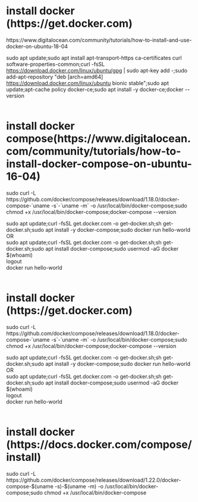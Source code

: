 

<h1>install docker (https://get.docker.com)</h1>
https://www.digitalocean.com/community/tutorials/how-to-install-and-use-docker-on-ubuntu-18-04

sudo apt update;sudo apt install apt-transport-https ca-certificates curl software-properties-common;curl -fsSL https://download.docker.com/linux/ubuntu/gpg | sudo apt-key add -;sudo add-apt-repository "deb [arch=amd64] https://download.docker.com/linux/ubuntu bionic stable";sudo apt update;apt-cache policy docker-ce;sudo apt install -y docker-ce;docker --version
<br>
<br>
<h1>install docker compose(https://www.digitalocean.com/community/tutorials/how-to-install-docker-compose-on-ubuntu-16-04)</h1>
sudo curl -L https://github.com/docker/compose/releases/download/1.18.0/docker-compose-`uname -s`-`uname -m` -o /usr/local/bin/docker-compose;sudo chmod +x /usr/local/bin/docker-compose;docker-compose --version



sudo apt update;curl -fsSL get.docker.com -o get-docker.sh;sh get-docker.sh;sudo apt install -y docker-compose;sudo docker run hello-world<br>
OR<br>
sudo apt update;curl -fsSL get.docker.com -o get-docker.sh;sh get-docker.sh;sudo apt install docker-compose;sudo usermod -aG docker $(whoami)<br>
logout<br>
docker run hello-world<br>
<br>


<h1>install docker (https://get.docker.com)</h1>
sudo curl -L https://github.com/docker/compose/releases/download/1.18.0/docker-compose-`uname -s`-`uname -m` -o /usr/local/bin/docker-compose;sudo chmod +x /usr/local/bin/docker-compose;docker-compose --version



sudo apt update;curl -fsSL get.docker.com -o get-docker.sh;sh get-docker.sh;sudo apt install -y docker-compose;sudo docker run hello-world<br>
OR<br>
sudo apt update;curl -fsSL get.docker.com -o get-docker.sh;sh get-docker.sh;sudo apt install docker-compose;sudo usermod -aG docker $(whoami)<br>
logout<br>
docker run hello-world<br>
<br>



<h1>install docker (https://docs.docker.com/compose/install)</h1>
sudo curl -L https://github.com/docker/compose/releases/download/1.22.0/docker-compose-$(uname -s)-$(uname -m) -o /usr/local/bin/docker-compose;sudo chmod +x /usr/local/bin/docker-compose


